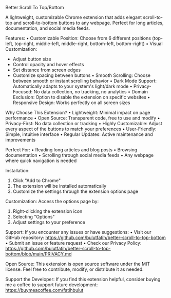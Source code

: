 Better Scroll To Top/Bottom

A lightweight, customizable Chrome extension that adds elegant scroll-to-top and scroll-to-bottom buttons to any webpage. Perfect for long articles, documentation, and social media feeds.

Features:
• Customizable Position: Choose from 6 different positions (top-left, top-right, middle-left, middle-right, bottom-left, bottom-right)
• Visual Customization:
  - Adjust button size
  - Control opacity and hover effects
  - Set distance from screen edges
  - Customize spacing between buttons
• Smooth Scrolling: Choose between smooth or instant scrolling behavior
• Dark Mode Support: Automatically adapts to your system's light/dark mode
• Privacy-Focused: No data collection, no tracking, no analytics
• Domain Exclusion: Option to disable the extension on specific websites
• Responsive Design: Works perfectly on all screen sizes

Why Choose This Extension?
• Lightweight: Minimal impact on page performance
• Open Source: Transparent code, free to use and modify
• Privacy-First: No data collection or tracking
• Highly Customizable: Adjust every aspect of the buttons to match your preferences
• User-Friendly: Simple, intuitive interface
• Regular Updates: Active maintenance and improvements

Perfect For:
• Reading long articles and blog posts
• Browsing documentation
• Scrolling through social media feeds
• Any webpage where quick navigation is needed

Installation:
1. Click "Add to Chrome"
2. The extension will be installed automatically
3. Customize the settings through the extension options page

Customization:
Access the options page by:
1. Right-clicking the extension icon
2. Selecting "Options"
3. Adjust settings to your preference

Support:
If you encounter any issues or have suggestions:
• Visit our GitHub repository: https://github.com/bulutfatih/better-scroll-to-top-bottom
• Submit an issue or feature request
• Check our Privacy Policy: https://github.com/bulutfatih/better-scroll-to-top-bottom/blob/main/PRIVACY.md

Open Source:
This extension is open source software under the MIT license. Feel free to contribute, modify, or distribute it as needed.

Support the Developer:
If you find this extension helpful, consider buying me a coffee to support future development: https://buymeacoffee.com/fatihbulut 
